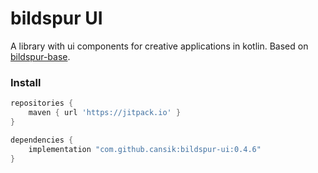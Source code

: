 # bildspur UI
A library with ui components for creative applications in kotlin. Based on [bildspur-base](https://github.com/cansik/bildspur-base).

### Install

```groovy
repositories {
    maven { url 'https://jitpack.io' }
}

dependencies {
    implementation "com.github.cansik:bildspur-ui:0.4.6"
}
```
